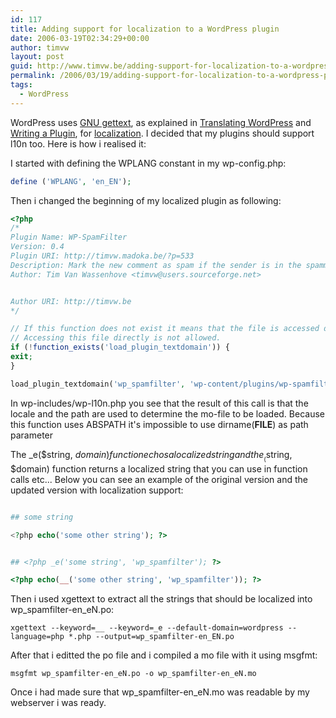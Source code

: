 ```yaml
---
id: 117
title: Adding support for localization to a WordPress plugin
date: 2006-03-19T02:34:29+00:00
author: timvw
layout: post
guid: http://www.timvw.be/adding-support-for-localization-to-a-wordpress-plugin/
permalink: /2006/03/19/adding-support-for-localization-to-a-wordpress-plugin/
tags:
  - WordPress
---
```

WordPress uses [GNU gettext](http://www.gnu.org/software/gettext/), as explained in [Translating WordPress](http://codex.wordpress.org/Localizing_WordPress) and [Writing a Plugin](http://codex.wordpress.org/Writing_a_Plugin), for [localization](http://en.wikipedia.org/wiki/Software_localization). I decided that my plugins should support l10n too. Here is how i realised it:

I started with defining the WPLANG constant in my wp-config.php:

```php
define ('WPLANG', 'en_EN');
```

Then i changed the beginning of my localized plugin as following:

```php
<?php
/*
Plugin Name: WP-SpamFilter
Version: 0.4
Plugin URI: http://timvw.madoka.be/?p=533
Description: Mark the new comment as spam if the sender is in the spammers list.
Author: Tim Van Wassenhove <timvw@users.sourceforge.net>


Author URI: http://timvw.be
*/

// If this function does not exist it means that the file is accessed directly.
// Accessing this file directly is not allowed.
if (!function_exists('load_plugin_textdomain')) {
exit;
}

load_plugin_textdomain('wp_spamfilter', 'wp-content/plugins/wp-spamfilter');
```

In wp-includes/wp-l10n.php you see that the result of this call is that the locale and the path are used to determine the mo-file to be loaded. Because this function uses ABSPATH it's impossible to use dirname(__FILE__) as path parameter

The _e($string, $domain) function echos a localized string and the __($string, $domain) function returns a localized string that you can use in function calls etc... Below you can see an example of the original version and the updated version with localization support: 

```php

## some string

<?php echo('some other string'); ?>


```

```php

## <?php _e('some string', 'wp_spamfilter'); ?>

<?php echo(__('some other string', 'wp_spamfilter')); ?>


```

Then i used xgettext to extract all the strings that should be localized into wp_spamfilter-en_eN.po:

```dos
xgettext --keyword=__ --keyword=_e --default-domain=wordpress --language=php *.php --output=wp_spamfilter-en_EN.po
```

After that i editted the po file and i compiled a mo file with it using msgfmt:

```dos
msgfmt wp_spamfilter-en_eN.po -o wp_spamfilter-en_eN.mo
```

Once i had made sure that wp_spamfilter-en_eN.mo was readable by my webserver i was ready.
